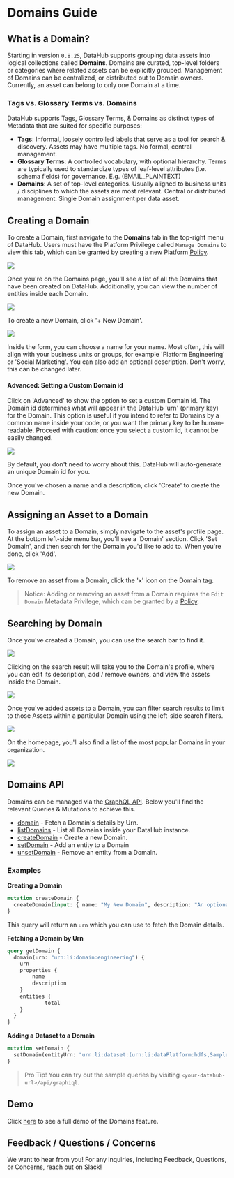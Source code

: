 # Domains Guide

## What is a Domain? 

Starting in version `0.8.25`, DataHub supports grouping data assets into logical collections called **Domains**. Domains are curated, top-level
folders or categories where related assets can be explicitly grouped. Management of Domains can be centralized, or distributed out
to Domain owners. Currently, an asset can belong to only one Domain at a time. 

### Tags vs. Glossary Terms vs. Domains

DataHub supports Tags, Glossary Terms, & Domains as distinct types of Metadata that are suited for specific purposes:

- **Tags**: Informal, loosely controlled labels that serve as a tool for search & discovery. Assets may have multiple tags. No formal, central management.
- **Glossary Terms**: A controlled vocabulary, with optional hierarchy. Terms are typically used to standardize types of leaf-level attributes (i.e. schema fields) for governance. E.g. (EMAIL_PLAINTEXT)
- **Domains**: A set of top-level categories. Usually aligned to business units / disciplines to which the assets are most relevant. Central or distributed management. Single Domain assignment per data asset.


## Creating a Domain

To create a Domain, first navigate to the **Domains** tab in the top-right menu of DataHub. Users must have the Platform Privilege
called `Manage Domains` to view this tab, which can be granted by creating a new Platform [Policy](authorization/policies.md).

![](./imgs/domains-tab.png)

Once you're on the Domains page, you'll see a list of all the Domains that have been created on DataHub. Additionally, you can
view the number of entities inside each Domain. 

![](./imgs/list-domains.png)

To create a new Domain, click '+ New Domain'.

![](./imgs/create-domain.png)

Inside the form, you can choose a name for your name. Most often, this will align with your business units or groups, for example
'Platform Engineering' or 'Social Marketing'. You can also add an optional description. Don't worry, this can be changed later.

#### Advanced: Setting a Custom Domain id

Click on 'Advanced' to show the option to set a custom Domain id. The Domain id determines what will appear in the DataHub 'urn' (primary key)
for the Domain. This option is useful if you intend to refer to Domains by a common name inside your code, or you want the primary
key to be human-readable. Proceed with caution: once you select a custom id, it cannot be easily changed. 

![](./imgs/set-domain-id.png)

By default, you don't need to worry about this. DataHub will auto-generate an unique Domain id for you. 

Once you've chosen a name and a description, click 'Create' to create the new Domain. 


## Assigning an Asset to a Domain 

To assign an asset to a Domain, simply navigate to the asset's profile page. At the bottom left-side menu bar, you'll 
see a 'Domain' section. Click 'Set Domain', and then search for the Domain you'd like to add to. When you're done, click 'Add'.

![](./imgs/set-domain.png)

To remove an asset from a Domain, click the 'x' icon on the Domain tag. 

> Notice: Adding or removing an asset from a Domain requires the `Edit Domain` Metadata Privilege, which can be granted
> by a [Policy](authorization/policies.md).


## Searching by Domain

Once you've created a Domain, you can use the search bar to find it.

![](./imgs/search-domain.png)

Clicking on the search result will take you to the Domain's profile, where you
can edit its description, add / remove owners, and view the assets inside the Domain. 

![](./imgs/domain-entities.png)

Once you've added assets to a Domain, you can filter search results to limit to those Assets
within a particular Domain using the left-side search filters. 

![](./imgs/search-by-domain.png)

On the homepage, you'll also find a list of the most popular Domains in your organization.

![](./imgs/browse-domains.png)


## Domains API

Domains can be managed via the [GraphQL API](https://datahubproject.io/docs/api/graphql/overview/). Below you'll find the relevant Queries & Mutations
to achieve this. 

- [domain](https://datahubproject.io/docs/graphql/queries#domain) - Fetch a Domain's details by Urn. 
- [listDomains](https://datahubproject.io/docs/graphql/queries#listdomains) - List all Domains inside your DataHub instance. 
- [createDomain](https://datahubproject.io/docs/graphql/mutations#createdomain) - Create a new Domain.
- [setDomain](https://datahubproject.io/docs/graphql/mutations#setdomain) - Add an entity to a Domain
- [unsetDomain](https://datahubproject.io/docs/graphql/mutations#unsetdomain) - Remove an entity from a Domain.

### Examples

**Creating a Domain**

```graphql
mutation createDomain {
  createDomain(input: { name: "My New Domain", description: "An optional description" })
}
```

This query will return an `urn` which you can use to fetch the Domain details. 

**Fetching a Domain by Urn**

```graphql
query getDomain {
  domain(urn: "urn:li:domain:engineering") {
    urn
    properties {
        name 
        description
    }
    entities {
			total
    }
  }
}
```

**Adding a Dataset to a Domain**

```graphql
mutation setDomain {
  setDomain(entityUrn: "urn:li:dataset:(urn:li:dataPlatform:hdfs,SampleHdfsDataset,PROD)", domainUrn: "urn:li:domain:engineering")
}
```

> Pro Tip! You can try out the sample queries by visiting `<your-datahub-url>/api/graphiql`.

## Demo

Click [here](https://www.loom.com/share/72b3bcc2729b4df0982fa63ae3a8cb21) to see a full demo of the Domains feature. 

## Feedback / Questions / Concerns

We want to hear from you! For any inquiries, including Feedback, Questions, or Concerns, reach out on Slack!